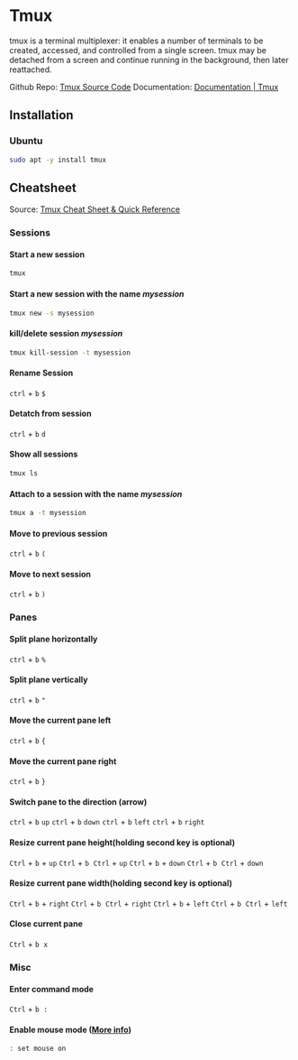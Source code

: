 # Tmux
tmux is a terminal multiplexer: it enables a number of terminals to be created, accessed, and controlled from a single screen. tmux may be detached from a screen and continue running in the background, then later reattached.

Github Repo: [Tmux Source Code](https://github.com/tmux/tmux)
Documentation: [Documentation | Tmux](https://github.com/tmux/tmux/wiki)

## Installation

### Ubuntu
```bash
sudo apt -y install tmux
```

## Cheatsheet
Source: [Tmux Cheat Sheet & Quick Reference](https://tmuxcheatsheet.com)

### Sessions
#### Start a new session
```bash
tmux
```

#### Start a new session with the name _mysession_
```bash
tmux new -s mysession
```

#### kill/delete session _mysession_
```bash
tmux kill-session -t mysession
```

#### Rename Session
``ctrl`` + ``b``   ``$``

#### Detatch from session
``ctrl`` + ``b``   ``d``

#### Show all sessions
```bash
tmux ls
```

#### Attach to a session with the name _mysession_
```bash
tmux a -t mysession
```

#### Move to previous session
``ctrl`` + ``b``   ``(``

#### Move to next session
``ctrl`` + ``b``   ``)``

### Panes
#### Split plane horizontally
``ctrl`` + ``b``   ``%``

#### Split plane vertically
``ctrl`` + ``b``   ``"``

#### Move the current pane left
``ctrl`` + ``b``   ``{``

#### Move the current pane right
``ctrl`` + ``b``   ``}``

#### Switch pane to the direction (arrow)
``ctrl`` + ``b``   ``up``
``ctrl`` + ``b``   ``down``
``ctrl`` + ``b``   ``left``
``ctrl`` + ``b``   ``right``

#### Resize current pane height(holding second key is optional)
``Ctrl`` + ``b`` + ``up``
``Ctrl`` + ``b``   ``Ctrl`` + ``up``
``Ctrl`` + ``b`` + ``down``
``Ctrl`` + ``b``   ``Ctrl`` + ``down``

#### Resize current pane width(holding second key is optional)
``Ctrl`` + ``b`` + ``right``
``Ctrl`` + ``b``   ``Ctrl`` + ``right``
``Ctrl`` + ``b`` + ``left``
``Ctrl`` + ``b``   ``Ctrl`` + ``left``

#### Close current pane
``Ctrl`` + ``b``   ``x``

### Misc
#### Enter command mode
``Ctrl`` + ``b``   ``:``

#### Enable mouse mode ([More info](https://github.com/tmux/tmux/wiki/Getting-Started#using-the-mouse))
```bash
: set mouse on
```
